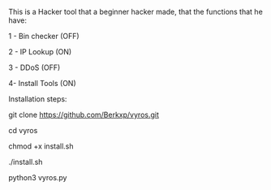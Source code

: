 This is a Hacker tool that a beginner hacker made, that the functions that he have:

1 - Bin checker (OFF)

2 - IP Lookup (ON)

3 - DDoS (OFF)

4- Install Tools (ON)

Installation steps:

git clone https://github.com/Berkxp/vyros.git

cd vyros

chmod +x install.sh

./install.sh

python3 vyros.py

